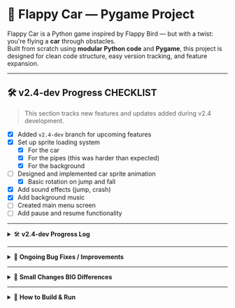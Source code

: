 # 🚗 Flappy Car — Pygame Project

Flappy Car is a Python game inspired by Flappy Bird — but with a twist: you're flying a **car** through obstacles.  
Built from scratch using **modular Python code** and **Pygame**, this project is designed for clean code structure, easy version tracking, and feature expansion.

---

## 🛠 v2.4-dev Progress CHECKLIST

> This section tracks new features and updates added during v2.4 development.

- [x] Added `v2.4-dev` branch for upcoming features  
- [x] Set up sprite loading system  
  - [x] For the car  
  - [x] For the pipes (this was harder than expected)  
  - [x] For the background  
- [ ] Designed and implemented car sprite animation  
  - [x] Basic rotation on jump and fall  
- [x] Add sound effects (jump, crash)  
- [x] Add background music  
- [ ] Created main menu screen  
- [ ] Add pause and resume functionality

---

<details>
<summary>🛠 <strong>v2.4-dev Progress Log</strong></summary>

> Ongoing updates and feature additions for version 2.4

- ✅ Tweaked physics and scale for better playability  
- ✅ Integrated new pixel art **Mazda RX-7 style sprite** (side view, red)  
- ✅ Scaled sprite with **transparent background**  
- ✅ Integrated new pixel art **Classic style pipes** (top & bottom shared sprite, green)  
- ✅ Tiled and cropped automatically to preserve resolution and size  
- ✅ Added toggleable **Dev Debug Mode** using the `D` key  
- ✅ Visualized the car's **collision box** (red outline)  
- ✅ Fine-tuned hitbox for accurate gameplay feel  
- ✅ Refactored draw methods to support `debug_mode` flag cleanly  
- ✅ "DEBUG MODE ON" label in debug mode  
- ✅ Custom **Flappy Bird–like skyline background** (blue gradient, 3-tone buildings, clouds)

</details>

---

<details>
<summary>🐞 <strong>Ongoing Bug Fixes / Improvements</strong></summary>

- ✅ Collision box doesn't match top pipe closely enough  
- 🔧 Collision box can be reshaped to better fit the car sprite(s)  
- 🔧 Limit pipe gap randomness in `pipe_pair_gen()`  
- 🔧 Limit max speed  
- 🔧 Try different scroll speeds and pipe gap values

</details>

---

<details>
<summary>🔧 <strong>Small Changes BIG Differences</strong></summary>

- Tweaked gravity and jump strength  
- Tweaked pipe scroll speed  
- Tweaked gap size  
- Tweaked pipe size  
- Tweaked car size and resolution  
- Added sound!  
- Sorted assets into folders

</details>

---

<details>
<summary>🚀 <strong>How to Build & Run</strong></summary>

To get the game running locally:

### 🧾 Prerequisites
- Python 3.7 or later installed
- Pygame library installed

### 📥 Clone the Repository
```bash
git clone https://github.com/habib13352/flappycar
```

### 📦 Install Dependencies
```bash
pip install pygame
```

### ▶️ Run the Game
```bash
python main.py
```

</details>
